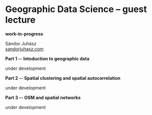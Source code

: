 # Geographic Data Science – guest lecture

**work-in-progress**

Sándor Juhász<br>
[sandorjuhasz.com](sandorjuhasz.com)

**Part 1 -- Intoduction to geographic data**

under development

**Part 2 -- Spatial clustering and spatial autocorrelation**

under development

**Part 3 -- OSM and spatial networks**

under development
